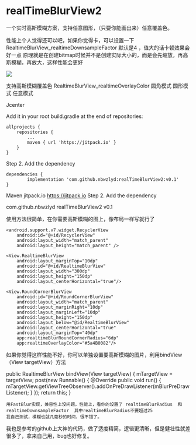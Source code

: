 # realTimeBlurView2
一个实时高斯模糊方案，支持任意图形，（只要你能画出来）任意覆盖色。

性能上个人觉得还可以吧，如果你觉得卡，可以设置一下RealtimeBlurView_realtimeDownsampleFactor 默认是4 ，值大的话卡顿效果会好一点
原理就是在创建bitmap时候并不是创建实际大小的，而是会先缩放，再高斯模糊，再放大，这样性能会更好


![](https://github.com/nbwzlyd/realTimeBlurView2/blob/master/app/gifs/touch.gif)

支持高斯模糊覆盖色 RealtimeBlurView_realtimeOverlayColor
圆角模式
圆形模式 任意模式

Jcenter

Add it in your root build.gradle at the end of repositories:

	allprojects {
		repositories {
			...
			maven { url 'https://jitpack.io' }
		}
	}
Step 2. Add the dependency

	dependencies {
	        implementation 'com.github.nbwzlyd:realTimeBlurView2:v0.1'
	}


Maven
	<repositories>
		<repository>
		    <id>jitpack.io</id>
		    <url>https://jitpack.io</url>
		</repository>
	</repositories>
Step 2. Add the dependency

<dependency>
	    <groupId>com.github.nbwzlyd</groupId>
	    <artifactId>realTimeBlurView2</artifactId>
	    <version>v0.1</version>
	</dependency>

使用方法很简单，在你需要高斯模糊的图上，像布局一样写就行了



<?xml version="1.0" encoding="utf-8"?>
<RelativeLayout xmlns:android="http://schemas.android.com/apk/res/android"
    xmlns:app="http://schemas.android.com/apk/res-auto"
    xmlns:tools="http://schemas.android.com/tools"
    android:layout_width="match_parent"
    android:layout_height="match_parent"
    android:orientation="vertical"
    tools:context=".MainActivity">

    <android.support.v7.widget.RecyclerView
        android:id="@+id/RecyclerView"
        android:layout_width="match_parent"
        android:layout_height="match_parent" />

    <View.RealtimeBlurView
        android:layout_marginTop="10dp"
        android:id="@+id/RealtimeBlurView"
        android:layout_width="300dp"
        android:layout_height="150dp"
        android:layout_centerHorizontal="true"/>

    <View.RoundCornerBlurView
        android:id="@+id/RoundCornerBlurView"
        android:layout_width="match_parent"
        android:layout_marginRight="10dp"
        android:layout_marginLeft="10dp"
        android:layout_height="150dp"
        android:layout_below="@id/RealtimeBlurView"
        android:layout_centerHorizontal="true"
        android:layout_marginTop="40dp"
        app:realtimeBlurRoundCornerRadius="6dp"
        app:realtimeOverlayColor="#5a4B0082"/>
</RelativeLayout>





如果你觉得这样性能不好，你可以单独设置要高斯模糊的图片，利用bindView（View targetView）方法

public RealtimeBlurView bindView(View targetView) {
        mTargetView = targetView;
        post(new Runnable() {
            @Override
            public void run() {
                mTargetView.getViewTreeObserver().addOnPreDrawListener(mBlurPreDrawListener);
            }
        });
        return this;
    }
    
   
    
    
    用FastBlur实现，兼容性上没问题，性能上，看你的设置了 realtimeBlurRadius  和realtimeDownsampleFactor  其中realtimeBlurRadius不要超过25
    我自己测试，模糊也就几毫秒的时间，很不错了。
    
   我也是参考的github上大神的代码，做了适度精简，逻辑更清晰，但是健壮性就差很多了，拿来自己用，bug也好修复。
